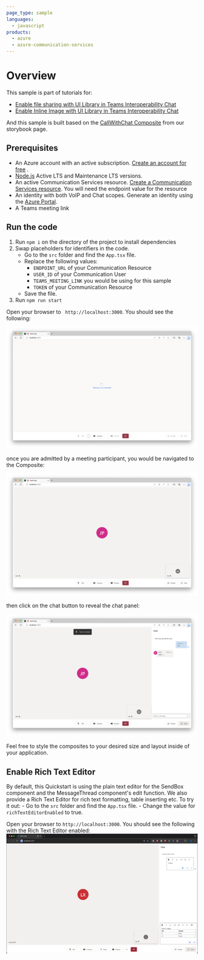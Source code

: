 ```yaml
---
page_type: sample
languages:
  - javascript
products:
  - azure
  - azure-communication-services
---
```


# Overview

This sample is part of tutorials for:

- [Enable file sharing with UI Library in Teams Interoperability Chat](https://docs.microsoft.com/azure/communication-services/tutorials/file-sharing-tutorial-interop-chat)
- [Enable Inline Image with UI Library in Teams Interoperability Chat](https://docs.microsoft.com/azure/communication-services/tutorials/inline-image-tutorial-interop-chat)

And this sample is built based on the [CallWithChat Composite](https://azure.github.io/communication-ui-library/?path=/story/composites-call-with-chat-basicexample-basic-example--basic-example) from our storybook page.

## Prerequisites

- An Azure account with an active subscription. [Create an account for free](https://azure.microsoft.com/free/?WT.mc_id=A261C142F) .
- [Node.js](https://nodejs.org/en/) Active LTS and Maintenance LTS versions.
- An active Communication Services resource. [Create a Communication Services resource](https://docs.microsoft.com/azure/communication-services/quickstarts/create-communication-resource). You will need the endpoint value for the resource
- An identity with both VoIP and Chat scopes. Generate an identity using the [Azure Portal](https://docs.microsoft.com/azure/communication-services/quickstarts/identity/quick-create-identity).
- A Teams meeting link

## Run the code

1. Run `npm i` on the directory of the project to install dependencies
2. Swap placeholders for identifiers in the code.
   - Go to the `src` folder and find the `App.tsx` file.
   - Replace the following values:
     - `ENDPOINT_URL` of your Communication Resource
     - `USER_ID` of your Communication User
     - `TEAMS_MEETING_LINK` you would be using for this sample
     - `TOKEN` of your Communication Resource
   - Save the file.
3. Run `npm run start`

Open your browser to ` http://localhost:3000`. You should see the following:

![Meeting Chat Lobby](../media/interop-meeting-lobby.png)

once you are admitted by a meeting participant, you would be navigated to the Composite:

![Meeting Chat Lobby](../media/interop-meeting-home.png)

then click on the chat button to reveal the chat panel:

![Meeting Chat Lobby](../media/interop-meeting-chat.png)

Feel free to style the composites to your desired size and layout inside of your application.

## Enable Rich Text Editor

By default, this Quickstart is using the plain text editor for the SendBox component and the MessageThread component's edit function.
We also provide a Rich Text Editor for rich text formatting, table inserting etc.
To try it out: - Go to the `src` folder and find the `App.tsx` file. - Change the value for `richTextEditorEnabled` to true.

Open your browser to `http://localhost:3000`. You should see the following with the Rich Text Editor enabled:
![Meeting Chat with Rich Text Editor](../media/interop-meeting-chat-with-rich-text-editor.png)
